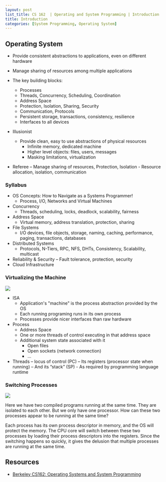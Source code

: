 ```yaml
---
layout: post
list_title: CS 162  | Operating and System Programming | Introduction
title: Introduction
categories: [System Programming, Operating System]
---
```


## Operating System

- Provide consistent abstractions to applications, even on different hardware
- Manage sharing of resources among multiple applications
- The key building blocks:
    - Processes
    - Threads, Concurrency, Scheduling, Coordination
    - Address Space
    - Protection, Isolation, Sharing, Security
    - Communication, Protocols
    - Persistent storage, transactions, consistency, resilience
    - Interfaces to all devices

- Illusionist
    -  Provide clean, easy to use abstractions of physical resources
        - Infinite memory, dedicated machine
        - Higher level objects: files, users, messages
        - Masking limitations, virtualization
- Referee
    – Manage sharing of resources, Protection, Isolation
        - Resource allocation, isolation, communication

### Syllabus

- OS Concepts: How to Navigate as a Systems Programmer!
    - Process, I/O, Networks and Virtual Machines
- Concurrency
    - Threads, scheduling, locks, deadlock, scalability, fairness
- Address Space
    - Virtual memory, address translation, protection, sharing
- File Systems
    - I/O devices, file objects, storage, naming, caching, performance, paging, transactions, databases
- Distributed Systems
    - Protocols, N-Tiers, RPC, NFS, DHTs, Consistency, Scalability, multicast
- Reliability & Security
    – Fault tolerance, protection, security
- Cloud Infrastructure

### Virtualizing the Machine

<img class="md-img-center" src="{{site.baseurl}}/assets/images/2020/01/os-00-01.png">

- ISA
    - Application's "machine" is the process abstraction provided by the OS
    - Each running programing runs in its own process
    - Processes provide nicer interfaces than raw hardware
- Process
    - Address Space
    - One or more threads of control executing in that address space
    - Additional system state associated with it
        - Open files
        - Open sockets (network connection)
        - ...
- Threads
    – locus of control (PC)
    – Its registers (processor state when running)
    – And its “stack” (SP)
        - As required by programming language runtime


### Switching Processes

<img class="md-img-center" src="{{site.baseurl}}/assets/images/2020/01/os-00-03.png">

Here we have two compiled programs running at the same time. They are isolated to each other. But we only have one processor. How can these two processes appear to be running at the same time? 

Each process has its own process descriptor in memory, and the OS will protect the memory. The CPU core will switch between these two processes by loading their process descriptors into the registers. Since the switching happens so quickly, it gives the delusion that multiple processes are running at the same time.



## Resources

- [Berkeley CS162: Operating Systems and System Programming](https://www.youtube.com/watch?v=4FpG1DcvHzc&list=PLF2K2xZjNEf97A_uBCwEl61sdxWVP7VWC)